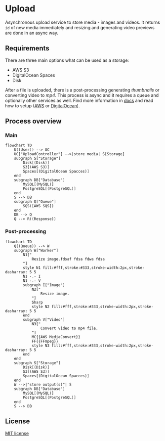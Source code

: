 # Upload

Asynchronous upload service to store media - images and videos. It returns `id` of new media immediately and resizing and generating video previews are done in an async way.

## Requirements

There are three main options what can be used as a storage:
* AWS S3
* DigitalOcean Spaces
* Disk

After a file is uploaded, there is a post-processing generating *thumbnails* or converting video to *mp4*. This process is async and it requires a queue and optionally other services as well. Find more information in [docs](./docs) and read how to setup ([AWS](./docs/AWS.md) or [DigitalOcean](./docs/DO.md)).

## Process overview

### Main

```mermaid
flowchart TD
    U((User)) --> UC
    UC["UploadController"] -->|store media| S[Storage]
    subgraph S["Storage"]
        Disk[(Disk)]
        S3[(AWS S3)]
        Spaces[(DigitalOcean Spacces)]
    end
    subgraph DB["Database"]
        MySQL[(MySQL)]
        PostgreSQL[(PostgreSQL)]
    end
    S --> DB
    subgraph Q["Queue"]
        SQS([AWS SQS])
    end
    DB --> Q
    Q --> R((Response))
```

### Post-processing

```mermaid
flowchart TD
    Q((Queue)) --> W
    subgraph W["Worker"]
        N1["
            Resize image.fdsaf fdsa fdwa fdsa
        "]
        style N1 fill:#fff,stroke:#333,stroke-width:2px,stroke-dasharray: 5 5
        N1 -.- I
        N1 -.- V
        subgraph I["Image"]
            N2["
                Resize image.
            "]
            Sharp
            style N2 fill:#fff,stroke:#333,stroke-width:2px,stroke-dasharray: 5 5
        end
        subgraph V["Video"]
            N3["
                Convert video to mp4 file.
            "]
            MC{{AWS MediaConvert}}
            FF{{FFmpeg}}
            style N3 fill:#fff,stroke:#333,stroke-width:2px,stroke-dasharray: 5 5
        end
    end
    subgraph S["Storage"]
        Disk[(Disk)]
        S3[(AWS S3)]
        Spaces[(DigitalOcean Spacces)]
    end
    W -->|"store output(s)"| S
    subgraph DB["Database"]
        MySQL[(MySQL)]
        PostgreSQL[(PostgreSQL)]
    end
    S --> DB
```

## License

[MIT license](../LICENSE)
